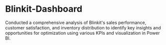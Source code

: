 # Blinkit-Dashboard
Conducted a comprehensive analysis of Blinkit's sales performance, customer satisfaction, and inventory distribution to identify key insights and opportunities for optimization using various KPIs and visualization in Power BI.
